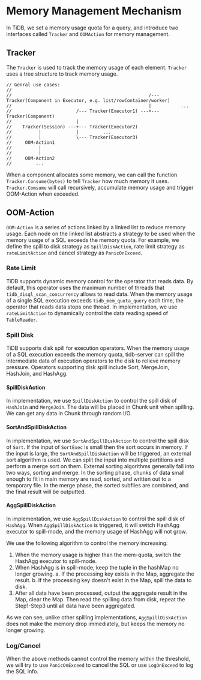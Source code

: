 # Memory Management Mechanism
In TiDB, we set a memory usage quota for a query, and introduce two interfaces called `Tracker` and `OOMAction` for memory management.

## Tracker

The `Tracker` is used to track the memory usage of each element. `Tracker` uses a tree structure to track memory usage.

```golang
// Genral use cases:
//
//                                                   /--- Tracker(Component in Executor, e.g. list/rowContainer/worker)
//                                                   |           ...
//                        /--- Tracker(Executor1) ---+--- Tracker(Component)
//                        |
//    Tracker(Session) ---+--- Tracker(Executor2)
//          |             |         ...
//          |             \--- Tracker(Executor3)
//     OOM-Action1
//          |
//          |
//     OOM-Action2
//         ...
```

When a component allocates some memory, we can call the function `Tracker.Consume(bytes)` to tell `Tracker` how much memory it uses. `Tracker.Comsume` will call recursively, accumulate memory usage and trigger OOM-Action when exceeded.

## OOM-Action

`OOM-Action` is a series of actions linked by a linked list to reduce memory usage. Each node on the linked list abstracts a strategy to be used when the memory usage of a SQL exceeds the memory quota. For example, we define the spill to disk strategy as `SpillDiskAction`, rate limit strategy as `rateLimitAction` and cancel strategy as `PanicOnExceed`.

### Rate Limit

TiDB supports dynamic memory control for the operator that reads data. By default, this operator uses the maximum number of threads that `tidb_disql_scan_concurrency` allows to read data. When the memory usage of a single SQL execution exceeds `tidb_mem_quota_query` each time, the operator that reads data stops one thread.
In implementation, we use `rateLimitAction` to dynamically control the data reading speed of `TableReader`.

### Spill Disk

TiDB supports disk spill for execution operators. When the memory usage of a SQL execution exceeds the memory quota, tidb-server can spill the intermediate data of execution operators to the disk to relieve memory pressure. Operators supporting disk spill include Sort, MergeJoin, HashJoin, and HashAgg.

#### SpillDiskAction

In implementation, we use `SpillDiskAction` to control the spill disk of `HashJoin` and `MergeJoin`. The data will be placed in Chunk unit when spilling. We can get any data in Chunk through random I/O.

#### SortAndSpillDiskAction

In implementation, we use `SortAndSpillDiskAction` to control the spill disk of `Sort`.
If the input of `SortExec` is small then the sort occurs in memory. If the input is large, the `SortAndSpillDiskAction` will be triggered, an external sort algorithm is used. We can split the input into multiple partitions and perform a merge sort on them. External sorting algorithms generally fall into two ways, sorting and merge. In the sorting phase, chunks of data small enough to fit in main memory are read, sorted, and written out to a temporary file. In the merge phase, the sorted subfiles are combined, and the final result will be outputted.

#### AggSpillDiskAction

In implementation, we use `AggSpillDiskAction` to control the spill disk of `HashAgg`. When `AggSpillDiskAction` is triggered, it will switch HashAgg executor to spill-mode, and the memory usage of HashAgg will not grow.

We use the following algorithm to control the memory increasing:
1. When the memory usage is higher than the mem-quota, switch the HashAgg executor to spill-mode.
2. When HashAgg is in spill-mode, keep the tuple in the hashMap no longer growing.
  a. If the processing key exists in the Map, aggregate the result.
  b. If the processing key doesn't exist in the Map, spill the data to disk.
3. After all data have been processed, output the aggregate result in the Map, clear the Map. Then read the spilling data from disk, repeat the Step1-Step3 until all data have been aggregated.

As we can see, unlike other spilling implementations, `AggSpillDiskAction` does not make the memory drop immediately, but keeps the memory no longer growing. 

### Log/Cancel

When the above methods cannot control the memory within the threshold, we will try to use `PanicOnExceed` to cancel the SQL or use `LogOnExceed` to log the SQL info.